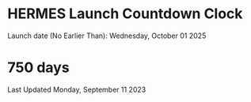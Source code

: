 # HERMES Launch Countdown Clock

Launch date (No Earlier Than): Wednesday, October 01 2025
# 750 days

Last Updated Monday, September 11 2023